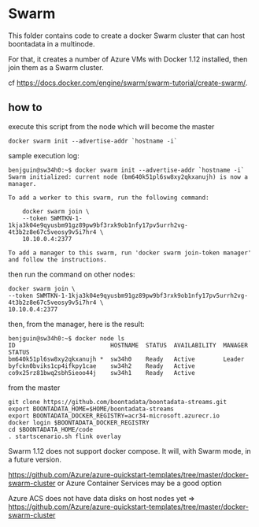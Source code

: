 # Swarm 

This folder contains code to create a docker Swarm cluster that can host boontadata in a multinode.

For that, it creates a number of Azure VMs with Docker 1.12 installed, then join them as a Swarm cluster.

cf <https://docs.docker.com/engine/swarm/swarm-tutorial/create-swarm/>.

## how to

execute this script from the node which will become the master

```
docker swarm init --advertise-addr `hostname -i`
```

sample execution log: 
```
benjguin@sw34h0:~$ docker swarm init --advertise-addr `hostname -i`
Swarm initialized: current node (bm640k51pl6sw8xy2qkxanujh) is now a manager.

To add a worker to this swarm, run the following command:

    docker swarm join \
    --token SWMTKN-1-1kja3k04e9qyusbm91gz89pw9bf3rxk9ob1nfy17pv5urrh2vg-4t3b2z8e67c5veosy9v5i7hr4 \
    10.10.0.4:2377

To add a manager to this swarm, run 'docker swarm join-token manager' and follow the instructions.
```

then run the command on other nodes: 
```
docker swarm join \
--token SWMTKN-1-1kja3k04e9qyusbm91gz89pw9bf3rxk9ob1nfy17pv5urrh2vg-4t3b2z8e67c5veosy9v5i7hr4 \
10.10.0.4:2377
```

then, from the manager, here is the result: 

```
benjguin@sw34h0:~$ docker node ls
ID                           HOSTNAME  STATUS  AVAILABILITY  MANAGER STATUS
bm640k51pl6sw8xy2qkxanujh *  sw34h0    Ready   Active        Leader
byfckn0bviks1cp4ifkpy1cae    sw34h2    Ready   Active
co9x25rz81bwq2sbh5ieoo44j    sw34h1    Ready   Active
```

from the master
```
git clone https://github.com/boontadata/boontadata-streams.git
export BOONTADATA_HOME=$HOME/boontadata-streams
export BOONTADATA_DOCKER_REGISTRY=acr34-microsoft.azurecr.io
docker login $BOONTADATA_DOCKER_REGISTRY
cd $BOONTADATA_HOME/code
. startscenario.sh flink overlay
```

Swarm 1.12 does not support docker compose. It will, with Swarm mode, in a future version. 

<https://github.com/Azure/azure-quickstart-templates/tree/master/docker-swarm-cluster> or Azure Container Services may be a good option

Azure ACS does not have data disks on host nodes yet => <https://github.com/Azure/azure-quickstart-templates/tree/master/docker-swarm-cluster>
